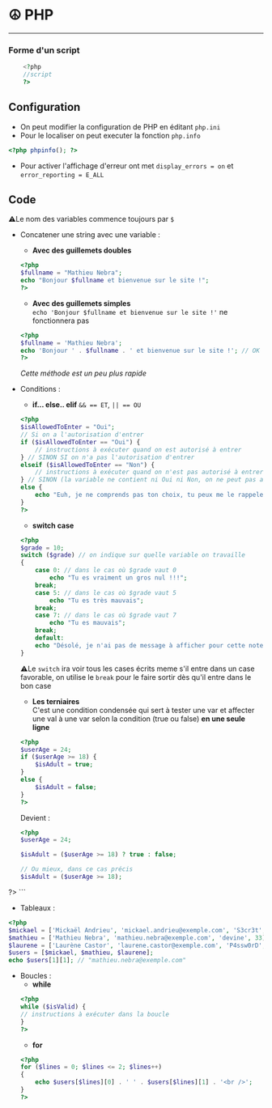 # ☮ PHP

***
### Forme d'un script
```php
	<?php 
	//script 
	?>
```

## Configuration
- On peut modifier la configuration de PHP en éditant `php.ini`
- Pour le localiser on peut executer la fonction `php.info`
```php
<?php phpinfo(); ?>
```
- Pour activer l'affichage d'erreur ont met `display_errors = on` et `error_reporting = E_ALL`  

## Code
⚠️Le nom des variables commence toujours par `$`
- Concatener une string avec une variable :
	- **Avec des guillemets doubles**
	```php
	<?php
	$fullname = "Mathieu Nebra";
	echo "Bonjour $fullname et bienvenue sur le site !";
	?>
	```
	- **Avec des guillemets simples**  
	`echo 'Bonjour $fullname et bienvenue sur le site !'` ne fonctionnera pas
	```php
	<?php
	$fullname = 'Mathieu Nebra';
	echo 'Bonjour ' . $fullname . ' et bienvenue sur le site !'; // OK
	?>
	```
	*Cette méthode est un peu plus rapide*
- Conditions :  
	- **if... else.. elif**
	`&& == ET`, `|| == OU`
	```php
	<?php
	$isAllowedToEnter = "Oui";
	// Si on a l'autorisation d'entrer
	if ($isAllowedToEnter == "Oui") {
	    // instructions à exécuter quand on est autorisé à entrer
	} // SINON SI on n'a pas l'autorisation d'entrer
	elseif ($isAllowedToEnter == "Non") {
	    // instructions à exécuter quand on n'est pas autorisé à entrer
	} // SINON (la variable ne contient ni Oui ni Non, on ne peut pas agir)
	else {
	    echo "Euh, je ne comprends pas ton choix, tu peux me le rappeler s'il te plaît ?";
	}
	?>
	```
	- **switch case**
	```php
	<?php
	$grade = 10;
	switch ($grade) // on indique sur quelle variable on travaille
	{ 
	    case 0: // dans le cas où $grade vaut 0
	        echo "Tu es vraiment un gros nul !!!";
	    break;
	    case 5: // dans le cas où $grade vaut 5
	        echo "Tu es très mauvais";
	    break;
	    case 7: // dans le cas où $grade vaut 7
	        echo "Tu es mauvais";
	    break;
	    default:
        echo "Désolé, je n'ai pas de message à afficher pour cette note";
	}
	```
	⚠️Le `switch` ira voir tous les cases écrits meme s'il entre dans un case favorable, on utilise le `break` pour le faire sortir dès qu'il entre dans le bon case

	- **Les terniaires**  
	C'est une condition condensée qui sert à tester une var et affecter une val à une var selon la condition (true ou false) **en une seule ligne**
	```php
	<?php
	$userAge = 24;
	if ($userAge >= 18) {
		$isAdult = true;
	}
	else {
		$isAdult = false;
	}
	?>
	```
	Devient :
	```php
	<?php
	$userAge = 24;

	$isAdult = ($userAge >= 18) ? true : false;

	// Ou mieux, dans ce cas précis
	$isAdult = ($userAge >= 18);
?>
	```
- Tableaux :
```php
<?php
$mickael = ['Mickaël Andrieu', 'mickael.andrieu@exemple.com', 'S3cr3t', 34];
$mathieu = ['Mathieu Nebra', 'mathieu.nebra@exemple.com', 'devine', 33];
$laurene = ['Laurène Castor', 'laurene.castor@exemple.com', 'P4ssw0rD', 28];
$users = [$mickael, $mathieu, $laurene];
echo $users[1][1]; // "mathieu.nebra@exemple.com"
```

- Boucles :
	- **while**
	```php
	<?php
	while ($isValid) {
    // instructions à exécuter dans la boucle
	}
	?>
	```
	- **for**
	```php
	<?php
	for ($lines = 0; $lines <= 2; $lines++)
	{
    	echo $users[$lines][0] . ' ' . $users[$lines][1] . '<br />';
	}
	?>
	```